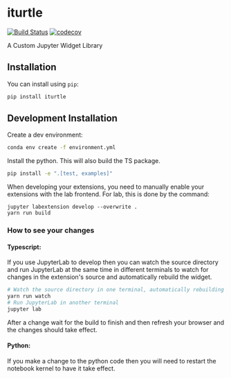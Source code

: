 # iturtle

[![Build Status](https://travis-ci.org/datarho.tech/iturtle.svg?branch=master)](https://travis-ci.org/datarho.tech/iturtle)
[![codecov](https://codecov.io/gh/datarho.tech/iturtle/branch/master/graph/badge.svg)](https://codecov.io/gh/datarho.tech/iturtle)

A Custom Jupyter Widget Library

## Installation

You can install using `pip`:

```bash
pip install iturtle
```

## Development Installation

Create a dev environment:

```bash
conda env create -f environment.yml
```

Install the python. This will also build the TS package.

```bash
pip install -e ".[test, examples]"
```

When developing your extensions, you need to manually enable your extensions with the
lab frontend. For lab, this is done by the command:

```
jupyter labextension develop --overwrite .
yarn run build
```

### How to see your changes

#### Typescript:

If you use JupyterLab to develop then you can watch the source directory and run JupyterLab at the same time in different
terminals to watch for changes in the extension's source and automatically rebuild the widget.

```bash
# Watch the source directory in one terminal, automatically rebuilding when needed
yarn run watch
# Run JupyterLab in another terminal
jupyter lab
```

After a change wait for the build to finish and then refresh your browser and the changes should take effect.

#### Python:

If you make a change to the python code then you will need to restart the notebook kernel to have it take effect.
